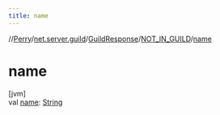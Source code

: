 ```yaml
---
title: name
---
```

//[Perry](../../../../index.html)/[net.server.guild](../../index.html)/[GuildResponse](../index.html)/[NOT_IN_GUILD](index.html)/[name](name.html)



# name



[jvm]\
val [name](name.html): [String](https://kotlinlang.org/api/latest/jvm/stdlib/kotlin/-string/index.html)




